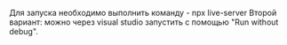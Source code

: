 Для запуска необходимо выполнить команду - npx live-server
Второй вариант: можно через visual studio запустить с помощью "Run without debug".
